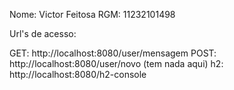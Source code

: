 Nome: Victor Feitosa
RGM: 11232101498

Url's de acesso:

GET: http://localhost:8080/user/mensagem
POST: http://localhost:8080/user/novo (tem nada aqui)
h2: http://localhost:8080/h2-console
